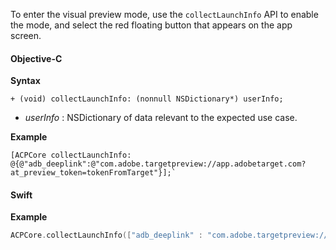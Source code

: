 To enter the visual preview mode, use the `collectLaunchInfo` API to enable the mode, and select the red floating button that appears on the app screen.

#### Objective-C

**Syntax**

```objc
+ (void) collectLaunchInfo: (nonnull NSDictionary*) userInfo;
```

* _userInfo_ : NSDictionary of data relevant to the expected use case.

**Example**

```objc
[ACPCore collectLaunchInfo: @{@"adb_deeplink":@"com.adobe.targetpreview://app.adobetarget.com?at_preview_token=tokenFromTarget"}];`
```

#### Swift

**Example**

```swift
ACPCore.collectLaunchInfo(["adb_deeplink" : "com.adobe.targetpreview://app.adobetarget.com?at_preview_token=tokenFromTarget"])
```